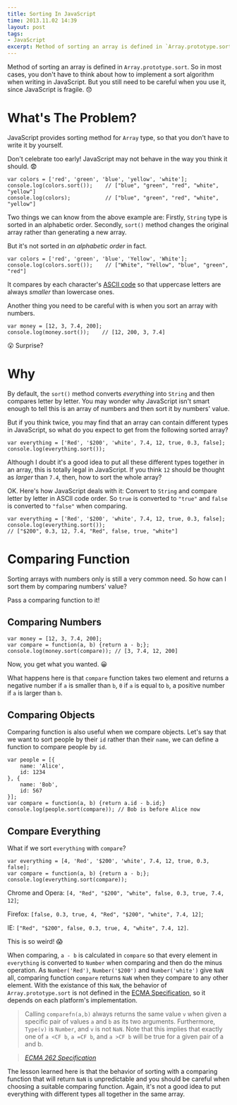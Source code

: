 ```yaml
---
title: Sorting In JavaScript
time: 2013.11.02 14:39
layout: post
tags:
- JavaScript
excerpt: Method of sorting an array is defined in `Array.prototype.sort`. So you don't have to think about how to sort when writing in JavaScript. But you still need to be careful when you use it, since JavaScript is fragile. :disappointed:
---
```


Method of sorting an array is defined in `Array.prototype.sort`. So in most cases, you don't have to think about how to implement a sort algorithm when writing in JavaScript. But you still need to be careful when you use it, since JavaScript is fragile. :disappointed:

# What's The Problem?

JavaScript provides sorting method for `Array` type, so that you don't have to write it by yourself.

Don't celebrate too early! JavaScript may not behave in the way you think it should. :fearful:

    var colors = ['red', 'green', 'blue', 'yellow', 'white'];
    console.log(colors.sort());    // ["blue", "green", "red", "white", "yellow"]
    console.log(colors);           // ["blue", "green", "red", "white", "yellow"]

Two things we can know from the above example are: Firstly, `String` type is sorted in an alphabetic order. Secondly, `sort()` method changes the original array rather than generating a new array.

But it's not sorted in *an alphabetic order* in fact.

    var colors = ['red', 'green', 'blue', 'Yellow', 'White'];
    console.log(colors.sort());    // ["White", "Yellow", "blue", "green", "red"]
    
It compares by each character's <a href="http://www.asciitable.com/" target="_blank">ASCII code</a> so that uppercase letters are always *smaller* than lowercase ones.

Another thing you need to be careful with is when you sort an array with numbers.

    var money = [12, 3, 7.4, 200];
    console.log(money.sort());    // [12, 200, 3, 7.4]
    
:open_mouth: Surprise?

# Why

By default, the `sort()` method converts *everything* into `String` and then compares letter by letter. You may wonder why JavaScript isn't smart enough to tell this is an array of numbers and then sort it by numbers' value.

But if you think twice, you may find that an array can contain different types in JavaScript, so what do you expect to get from the following sorted array?

    var everything = ['Red', '$200', 'white', 7.4, 12, true, 0.3, false];
    console.log(everything.sort());
    
Although I doubt it's a good idea to put all these different types together in an array, this is totally legal in JavaScript. If you think `12` should be thought as *larger* than `7.4`, then, how to sort the whole array?

OK. Here's how JavaScript deals with it: Convert to `String` and compare letter by letter in ASCII code order. So `true` is converted to `"true"` and `false` is converted to `"false"` when comparing.

    var everything = ['Red', '$200', 'white', 7.4, 12, true, 0.3, false];
    console.log(everything.sort()); 
    // ["$200", 0.3, 12, 7.4, "Red", false, true, "white"]
    
# Comparing Function

Sorting arrays with numbers only is still a very common need. So how can I sort them by comparing numbers' value?

Pass a comparing function to it!

## Comparing Numbers

    var money = [12, 3, 7.4, 200];
    var compare = function(a, b) {return a - b;};
    console.log(money.sort(compare)); // [3, 7.4, 12, 200]
    
Now, you get what you wanted. :grinning: 

What happens here is that `compare` function takes two element and returns a negative number if `a` is smaller than `b`, `0` if `a` is equal to `b`, a positive number if `a` is larger than `b`.

## Comparing Objects

Comparing function is also useful when we compare objects. Let's say that we want to sort people by their `id` rather than their `name`, we can define a function to compare people by `id`.

    var people = [{
        name: 'Alice',
        id: 1234
    }, {
        name: 'Bob',
        id: 567
    }];
    var compare = function(a, b) {return a.id - b.id;}
    console.log(people.sort(compare)); // Bob is before Alice now
    
## Compare Everything

What if we sort `everything` with `compare`?

    var everything = [4, 'Red', '$200', 'white', 7.4, 12, true, 0.3, false];
    var compare = function(a, b) {return a - b;};
    console.log(everything.sort(compare)); 
    
Chrome and Opera: `[4, "Red", "$200", "white", false, 0.3, true, 7.4, 12]`; 

Firefox: `[false, 0.3, true, 4, "Red", "$200", "white", 7.4, 12]`; 

IE: `["Red", "$200", false, 0.3, true, 4, "white", 7.4, 12]`.

This is so weird! :scream:

When comparing, `a - b` is calculated in `compare` so that every element in `everything` is converted to `Number` when comparing and then do the minus operation. As `Number('Red')`, `Number('$200')` and `Number('white')` give `NaN` all, comparing function `compare` returns `NaN` when they compare to any other element. With the existance of this `NaN`, the behavior of `Array.prototype.sort` is not defined in the <a href="http://www.ecma-international.org/ecma-262/5.1/#sec-15.4.4.11" target="_blank">ECMA Specification</a>, so it depends on each platform's implementation.

> Calling `comparefn(a,b)` always returns the same value `v` when given a specific pair of values `a` and `b` as its two arguments. Furthermore, `Type(v)` is `Number`, and `v` is not `NaN`. Note that this implies that exactly one of `a <CF b`, `a =CF b`, and `a >CF b` will be true for a given pair of a and b.

> <a href="http://www.ecma-international.org/ecma-262/5.1/#sec-15.4.4.11" target="_blank">*ECMA 262 Specification*</a>

The lesson learned here is that the behavior of sorting with a comparing function that will return `NaN` is unpredictable and you should be careful when choosing a suitable comparing function. Again, it's not a good idea to put everything with different types all together in the same array.
